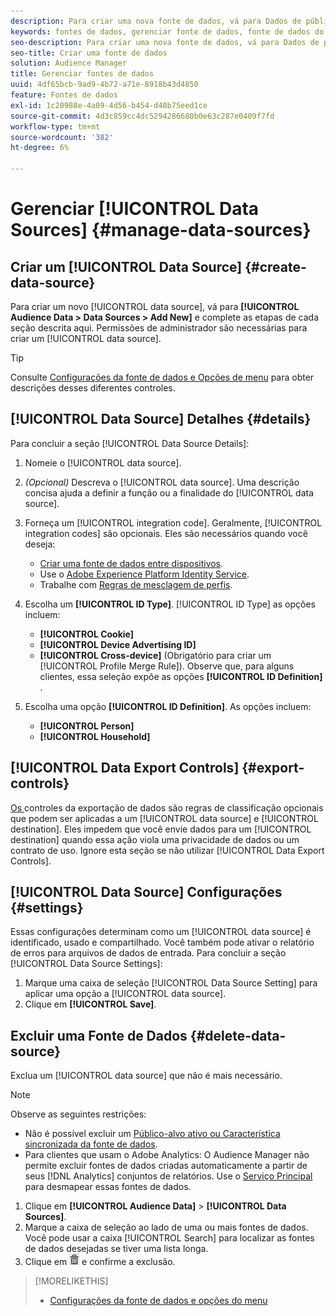 ```yaml
---
description: Para criar uma nova fonte de dados, vá para Dados de público-alvo > Fontes de dados > Adicionar novo e conclua as etapas de cada seção descrita aqui. Permissões de administrador são necessárias para criar uma fonte de dados.
keywords: fontes de dados, gerenciar fonte de dados, fonte de dados do audience manager
seo-description: Para criar uma nova fonte de dados, vá para Dados de público-alvo > Fontes de dados > Adicionar novo e conclua as etapas de cada seção descrita aqui. Permissões de administrador são necessárias para criar uma fonte de dados.
seo-title: Criar uma fonte de dados
solution: Audience Manager
title: Gerenciar fontes de dados
uuid: 4df65bcb-9ad9-4b72-a71e-8918b43d4850
feature: Fontes de dados
exl-id: 1c20988e-4a09-4d56-b454-d48b75eed1ce
source-git-commit: 4d3c859cc4dc5294286680b0e63c287e0409f7fd
workflow-type: tm+mt
source-wordcount: '382'
ht-degree: 6%

---
```


# Gerenciar [!UICONTROL Data Sources] {#manage-data-sources}

## Criar um [!UICONTROL Data Source] {#create-data-source}

Para criar um novo [!UICONTROL data source], vá para **[!UICONTROL Audience Data > Data Sources > Add New]** e complete as etapas de cada seção descrita aqui. Permissões de administrador são necessárias para criar um [!UICONTROL data source].

<!-- create-datasource.xml -->

>[!TIP]
>
>Consulte [Configurações da fonte de dados e Opções de menu](../features/datasources-list-and-settings.md#settings-menu-options) para obter descrições desses diferentes controles.

## [!UICONTROL Data Source] Detalhes {#details}

Para concluir a seção [!UICONTROL Data Source Details]:

1. Nomeie o [!UICONTROL data source].
1. *(Opcional)* Descreva o  [!UICONTROL data source]. Uma descrição concisa ajuda a definir a função ou a finalidade do [!UICONTROL data source].
1. Forneça um [!UICONTROL integration code]. Geralmente, [!UICONTROL integration codes] são opcionais. Eles são necessários quando você deseja:

   * [Criar uma fonte de dados entre dispositivos](../features/profile-merge-rules/merge-rules-start.md#create-data-source).
   * Use o [Adobe Experience Platform Identity Service](https://docs.adobe.com/content/help/en/id-service/using/home.html).
   * Trabalhe com [Regras de mesclagem de perfis](../features/profile-merge-rules/merge-rules-start.md).

1. Escolha um **[!UICONTROL ID Type]**. [!UICONTROL ID Type] as opções incluem:

   * **[!UICONTROL Cookie]**
   * **[!UICONTROL Device Advertising ID]**
   * **[!UICONTROL Cross-device]** (Obrigatório para criar um  [!UICONTROL Profile Merge Rule]). Observe que, para alguns clientes, essa seleção expõe as opções **[!UICONTROL ID Definition]** .

1. Escolha uma opção **[!UICONTROL ID Definition]**. As opções incluem:

   * **[!UICONTROL Person]**
   * **[!UICONTROL Household]**

## [!UICONTROL Data Export Controls] {#export-controls}

[Os ](../features/data-export-controls.md) controles da exportação de dados são regras de classificação opcionais que podem ser aplicadas a um  [!UICONTROL data source] e  [!UICONTROL destination]. Eles impedem que você envie dados para um [!UICONTROL destination] quando essa ação viola uma privacidade de dados ou um contrato de uso. Ignore esta seção se não utilizar [!UICONTROL Data Export Controls].

## [!UICONTROL Data Source] Configurações {#settings}

Essas configurações determinam como um [!UICONTROL data source] é identificado, usado e compartilhado. Você também pode ativar o relatório de erros para arquivos de dados de entrada. Para concluir a seção [!UICONTROL Data Source Settings]:

1. Marque uma caixa de seleção [!UICONTROL Data Source Setting] para aplicar uma opção a [!UICONTROL data source].
2. Clique em **[!UICONTROL Save]**.

## Excluir uma Fonte de Dados {#delete-data-source}

<!-- t_datasource_delete.xml -->

Exclua um [!UICONTROL data source] que não é mais necessário.

>[!NOTE]
>
>Observe as seguintes restrições:
>
>* Não é possível excluir um [Público-alvo ativo ou Característica sincronizada da fonte de dados](../features/traits/client-activity-synced-audience-traits.md).
>* Para clientes que usam o Adobe Analytics: O Audience Manager não permite excluir fontes de dados criadas automaticamente a partir de seus [!DNL Analytics] conjuntos de relatórios. Use o [Serviço Principal](https://docs.adobe.com/content/help/en/core-services/interface/about-core-services/core-services-landing.html) para desmapear essas fontes de dados.


1. Clique em **[!UICONTROL Audience Data]** > **[!UICONTROL Data Sources]**.
1. Marque a caixa de seleção ao lado de uma ou mais fontes de dados.
Você pode usar a caixa [!UICONTROL Search] para localizar as fontes de dados desejadas se tiver uma lista longa.
1. Clique em ![](assets/icon_trash.png) e confirme a exclusão.


>[!MORELIKETHIS]
>
>* [Configurações da fonte de dados e opções do menu](../features/datasources-list-and-settings.md#settings-menu-options)

